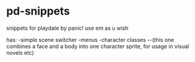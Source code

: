 # pd-snippets
snippets for playdate by panic! use em as u wish

has: 
-simple scene switcher
-menus
-character classes
--(this one combines a face and a body into one character sprite, for usage in visual novels etc)
